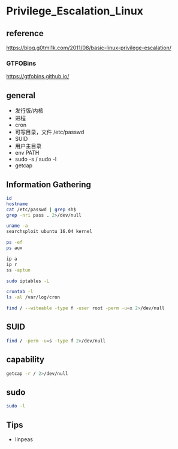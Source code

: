 # Privilege_Escalation_Linux

## reference

<https://blog.g0tmi1k.com/2011/08/basic-linux-privilege-escalation/>

### GTFOBins

<https://gtfobins.github.io/>

## general

- 发行版/内核
- 进程
- cron
- 可写目录，文件 /etc/passwd
- SUID
- 用户主目录
- env PATH
- sudo -s / sudo -l
- getcap

## Information Gathering

```bash
id
hostname
cat /etc/passwd | grep sh$
grep -nri pass . 2>/dev/null

uname -a
searchsploit ubuntu 16.04 kernel

ps -ef
ps aux

ip a
ip r
ss -aptun

sudo iptables -L

crontab -l
ls -al /var/log/cron

find / --witeable -type f -user root -perm -u=x 2>/dev/null
```

## SUID

```bash
find / -perm -u=s -type f 2>/dev/null
```

## capability

```bash
getcap -r / 2>/dev/null
```

## sudo

```bash
sudo -l
```

## Tips

- linpeas
